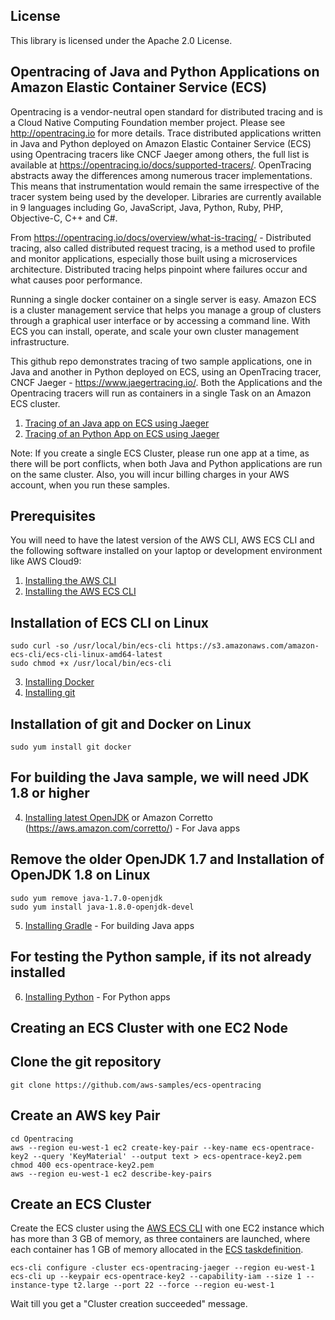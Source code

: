 ## License

This library is licensed under the Apache 2.0 License.

 ## Opentracing of Java and Python Applications on Amazon Elastic Container Service (ECS)
Opentracing is a vendor-neutral open standard for distributed tracing and is a Cloud Native Computing Foundation member project. Please see http://opentracing.io for more details. Trace distributed applications written in Java and Python deployed on Amazon Elastic Container Service (ECS) using Opentracing tracers like CNCF Jaeger among others, the full list is available at https://opentracing.io/docs/supported-tracers/. OpenTracing abstracts away the differences among numerous tracer implementations. This means that instrumentation would remain the same irrespective of the tracer system being used by the developer. Libraries are currently available in 9 languages including Go, JavaScript, Java, Python, Ruby, PHP, Objective-C, C++ and C#.

From https://opentracing.io/docs/overview/what-is-tracing/ - Distributed tracing, also called distributed request tracing, is a method used to profile and monitor applications, especially those built using a microservices architecture. Distributed tracing helps pinpoint where failures occur and what causes poor performance.

Running a single docker container on a single server is easy. Amazon ECS is a cluster management service that helps you manage a group of clusters through a graphical user interface or by accessing a command line. With ECS you can install, operate, and scale your own cluster management infrastructure.

This github repo demonstrates tracing of two sample applications, one in Java and another in Python deployed on ECS, using an OpenTracing tracer, CNCF Jaeger - https://www.jaegertracing.io/. Both the Applications and the Opentracing tracers will run as containers in a single Task on an Amazon ECS cluster.

1. [Tracing of an Java app on ECS using Jaeger](https://github.com/aws-samples/ecs-opentracing/tree/master/javaapp)
2. [Tracing of an Python App on ECS using Jaeger](https://github.com/aws-samples/ecs-opentracing/tree/master/pythonapp)

Note: If you create a single ECS Cluster, please run one app at a time, as there will be port conflicts, when both Java and Python applications are run on the same cluster. Also, you will incur billing charges in your AWS account, when you run these samples.

## Prerequisites

You will need to have the latest version of the AWS CLI, AWS ECS CLI and the following software installed on your laptop or development environment like AWS Cloud9:

1. [Installing the AWS CLI](http://docs.aws.amazon.com/cli/latest/userguide/installing.html)
2. [Installing the AWS ECS CLI](https://github.com/aws/amazon-ecs-cli)
## Installation of ECS CLI on Linux 
```
sudo curl -so /usr/local/bin/ecs-cli https://s3.amazonaws.com/amazon-ecs-cli/ecs-cli-linux-amd64-latest
sudo chmod +x /usr/local/bin/ecs-cli
```
3. [Installing Docker](https://docs.docker.com/engine/installation/)
4. [Installing git](https://docs.docker.com/engine/installation/)
## Installation of git and Docker on Linux
```
sudo yum install git docker
```
## For building the Java sample, we will need JDK 1.8 or higher
4. [Installing latest OpenJDK](http://openjdk.java.net/install/) or Amazon Corretto (https://aws.amazon.com/corretto/) - For Java apps
## Remove the older OpenJDK 1.7 and Installation of OpenJDK 1.8 on Linux
```
sudo yum remove java-1.7.0-openjdk
sudo yum install java-1.8.0-openjdk-devel
```
5. [Installing Gradle](https://gradle.org/install/) - For building Java apps
## For testing the Python sample, if its not already installed
6. [Installing Python](https://www.python.org/downloads/) - For Python apps

## Creating an ECS Cluster with one EC2 Node

## Clone the git repository
```
git clone https://github.com/aws-samples/ecs-opentracing
```

## Create an AWS key Pair
```
cd Opentracing
aws --region eu-west-1 ec2 create-key-pair --key-name ecs-opentrace-key2 --query 'KeyMaterial' --output text > ecs-opentrace-key2.pem
chmod 400 ecs-opentrace-key2.pem
aws --region eu-west-1 ec2 describe-key-pairs
```

## Create an ECS Cluster
Create the ECS cluster using the [AWS ECS CLI](http://docs.aws.amazon.com/AmazonECS/latest/developerguide/ECS_CLI_installation.html) with one EC2 instance which has more than 3 GB of memory, as three containers are launched, where each container has 1 GB of memory allocated in the [ECS taskdefinition](./jaeger-task-definition.json).

```
ecs-cli configure -cluster ecs-opentracing-jaeger --region eu-west-1
ecs-cli up --keypair ecs-opentrace-key2 --capability-iam --size 1 --instance-type t2.large --port 22 --force --region eu-west-1
```
Wait till you get a "Cluster creation succeeded" message.
